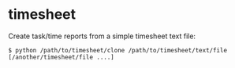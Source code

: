 timesheet
=========

Create task/time reports from a simple timesheet text file:

    $ python /path/to/timesheet/clone /path/to/timesheet/text/file [/another/timesheet/file ....]
    
    

